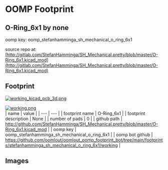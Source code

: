 # OOMP Footprint  
## O-Ring_6x1  by none  
  
oomp key: oomp_stefanhamminga_sh_mechanical_o_ring_6x1  
  
source repo at: [http://gitlab.com/StefanHamminga/SH_Mechanical.pretty/blob/master/O-Ring_6x1.kicad_mod](http://gitlab.com/StefanHamminga/SH_Mechanical.pretty/blob/master/O-Ring_6x1.kicad_mod)  
## Footprint  
  
[![working_kicad_pcb_3d.png](working_kicad_pcb_3d_600.png)](working_kicad_pcb_3d.png)  
  
[![working.png](working_600.png)](working.png)  
| name | value | 
| --- | --- | 
| footprint name | O-Ring_6x1 | 
| footprint description | None | 
| number of pads | 0 | 
| github path | http://github.com/StefanHamminga/SH_Mechanical.pretty/blob/master/O-Ring_6x1.kicad_mod | 
| oomp key | oomp_stefanhamminga_sh_mechanical_o_ring_6x1 | 
| oomp bot github | https://github.com/oomlout/oomlout_oomp_footprint_bot/tree/main/footprints/stefanhamminga_sh_mechanical_o_ring_6x1/working | 
## Images  
